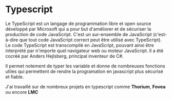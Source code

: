 Typescript
==========

Le TypeScript est un langage de programmation libre et open source développé par Microsoft qui a pour but d'améliorer et de sécuriser la production de code JavaScript. C'est un sur-ensemble de JavaScript (c'est-à-dire que tout code JavaScript correct peut être utilisé avec TypeScript). Le code TypeScript est transcompilé en JavaScript, pouvant ainsi être interprété par n'importe quel navigateur web ou moteur JavaScript. Il a été cocréé par Anders Hejlsberg, principal inventeur de C#.

Il permet notement de typer les variable et donne de nombreuses fonctions utiles qui permettent de rendre la programation en javascript plus sécurisé et fiable.

J'ai travaillé sur de nombreux projets en typescript comme **Thorium**, **Fovea** ou encore **LMC**
